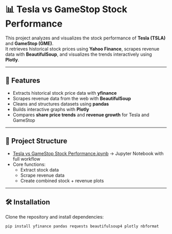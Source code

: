 # 📊 Tesla vs GameStop Stock Performance

This project analyzes and visualizes the stock performance of **Tesla (TSLA)** and **GameStop (GME)**.  
It retrieves historical stock prices using **Yahoo Finance**, scrapes revenue data with **BeautifulSoup**, and visualizes the trends interactively using **Plotly**.

---

## 🚀 Features
- Extracts historical stock price data with **yfinance**  
- Scrapes revenue data from the web with **BeautifulSoup**  
- Cleans and structures datasets using **pandas**  
- Builds interactive graphs with **Plotly**  
- Compares **share price trends** and **revenue growth** for Tesla and GameStop  

---

## 📂 Project Structure
- [Tesla vs GameStop Stock Performance.ipynb](Tesla%20vs%20GameStop%20Stock%20Performance.ipynb) → Jupyter Notebook with full workflow  
- Core functions:  
  - Extract stock data  
  - Scrape revenue data  
  - Create combined stock + revenue plots  

---

## 🛠️ Installation
Clone the repository and install dependencies:

```bash
pip install yfinance pandas requests beautifulsoup4 plotly nbformat
